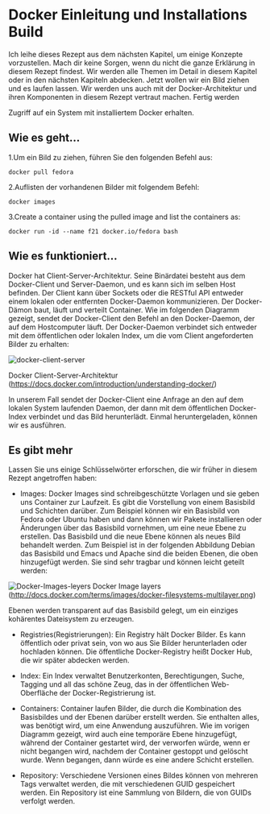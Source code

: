 # Docker Einleitung und Installations Build

Ich leihe dieses Rezept aus dem nächsten Kapitel, um einige Konzepte vorzustellen.
Mach dir keine Sorgen, wenn du nicht die ganze Erklärung in diesem Rezept findest.
Wir werden alle Themen im Detail in diesem Kapitel oder in den nächsten Kapiteln abdecken. Jetzt wollen wir ein Bild ziehen und es laufen lassen. Wir werden uns auch mit der Docker-Architektur und ihren Komponenten in diesem Rezept vertraut machen.
Fertig werden

Zugriff auf ein System mit installiertem Docker erhalten.

## Wie es geht…

1.Um ein Bild zu ziehen, führen Sie den folgenden Befehl aus:

`docker pull fedora`

2.Auflisten der vorhandenen Bilder mit folgendem Befehl:

`docker images`

3.Create a container using the pulled image and list the containers as:

`docker run -id --name f21 docker.io/fedora bash`

## Wie es funktioniert…

Docker hat Client-Server-Architektur. Seine Binärdatei besteht aus dem Docker-Client und Server-Daemon, und es kann sich im selben Host befinden. Der Client kann über Sockets oder die RESTful API entweder einem lokalen oder entfernten Docker-Daemon kommunizieren.
Der Docker-Dämon baut, läuft und verteilt Container. Wie im folgenden Diagramm gezeigt, sendet der Docker-Client den Befehl an den Docker-Daemon, der auf dem Hostcomputer läuft. 
Der Docker-Daemon verbindet sich entweder mit dem öffentlichen oder lokalen Index, um die vom Client angeforderten Bilder zu erhalten:

![docker-client-server](https://www.packtpub.com/graphics/9781788297615/graphics/4862OS_01_13.jpg)

Docker Client-Server-Architektur (https://docs.docker.com/introduction/understanding-docker/)

In unserem Fall sendet der Docker-Client eine Anfrage an den auf dem lokalen System laufenden Daemon, der dann mit dem öffentlichen Docker-Index verbindet und das Bild herunterlädt. Einmal heruntergeladen, können wir es ausführen.

## Es gibt mehr

Lassen Sie uns einige Schlüsselwörter erforschen, die wir früher in diesem Rezept angetroffen haben:

* Images: Docker Images sind schreibgeschützte Vorlagen und sie geben uns Container zur Laufzeit. Es gibt die Vorstellung von einem Basisbild und Schichten darüber. Zum Beispiel können wir ein Basisbild von Fedora oder Ubuntu haben und dann können wir Pakete installieren oder Änderungen über das Basisbild vornehmen, um eine neue Ebene zu erstellen. Das Basisbild und die neue Ebene können als neues Bild behandelt werden. Zum Beispiel ist in der folgenden Abbildung Debian das Basisbild und Emacs und Apache sind die beiden Ebenen, die oben hinzugefügt werden. Sie sind sehr tragbar und können leicht geteilt werden:

![Docker-Images-leyers](https://www.packtpub.com/graphics/9781788297615/graphics/4862OS_01_14.jpg)
Docker Image layers (http://docs.docker.com/terms/images/docker-filesystems-multilayer.png)

Ebenen werden transparent auf das Basisbild gelegt, um ein einziges kohärentes Dateisystem zu erzeugen.

* Registries(Registrierungen): Ein Registry hält Docker Bilder. Es kann öffentlich oder privat sein, von wo aus Sie Bilder herunterladen oder hochladen können. Die öffentliche Docker-Registry heißt Docker Hub, die wir später abdecken werden.

* Index: Ein Index verwaltet Benutzerkonten, Berechtigungen, Suche, Tagging und all das schöne Zeug, das in der öffentlichen Web-Oberfläche der Docker-Registrierung ist.

* Containers: Container laufen Bilder, die durch die Kombination des Basisbildes und der Ebenen darüber erstellt werden. Sie enthalten alles, was benötigt wird, um eine Anwendung auszuführen. Wie im vorigen Diagramm gezeigt, wird auch eine temporäre Ebene hinzugefügt, während der Container gestartet wird, der verworfen würde, wenn er nicht begangen wird, nachdem der Container gestoppt und gelöscht wurde. Wenn begangen, dann würde es eine andere Schicht erstellen.

* Repository: Verschiedene Versionen eines Bildes können von mehreren Tags verwaltet werden, die mit verschiedenen GUID gespeichert werden. Ein Repository ist eine Sammlung von Bildern, die von GUIDs verfolgt werden.
